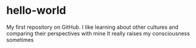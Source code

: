 # hello-world
My first repository on GitHub.
I like learning about other cultures and comparing their perspectives with mine
It really raises my consciousness sometimes
